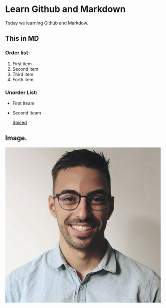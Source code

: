# Learn Github and Markdown
Today we learning Github and Markdow. 

## This in MD 

### Order list:

1. First item
2. Second item
3. Third item
4. Forth item

### Unorder List: 

- First Iteam
- Second Iteam
  
	[Spiced](https://www.spiced-academy.com/)

## Image. 

![Svetli](https://github.com/svetlivaksevski/first-repo/blob/main/image.jpeg)


